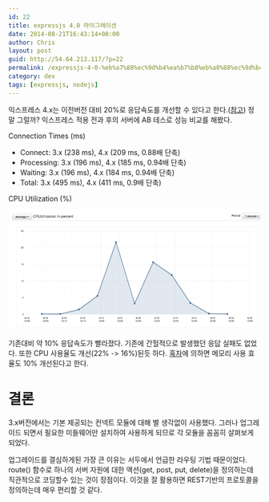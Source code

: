 ```yaml
---
id: 22
title: expressjs 4.0 마이그레이션
date: 2014-08-21T16:43:14+00:00
author: Chris
layout: post
guid: http://54.64.213.117/?p=22
permalink: /expressjs-4-0-%eb%a7%88%ec%9d%b4%ea%b7%b8%eb%a0%88%ec%9d%b4%ec%85%98/
category: dev
tags: [expressjs, nodejs]
---
```


익스프레스 4.x는 이전버전 대비 20%로 응답속도를 개선할 수 있다고 한다.(<a href="https://medium.com/javascript-and-the-server/express-4-aa6992b52bcd">참고</a>) 정말 그럴까? 익스프레스 적용 전과 후의 서버에 AB 테스로 성능 비교를 해봤다.

Connection Times (ms)

<ul>
    <li>Connect: 3.x (238 ms), 4.x (209 ms, 0.88배 단축)</li>
    <li>Processing: 3.x (196 ms), 4.x (185 ms, 0.94배 단축)</li>
    <li>Waiting: 3.x (196 ms), 4.x (184 ms, 0.94배 단축)</li>
    <li>Total: 3.x (495 ms), 4.x (411 ms, 0.9배 단축)</li>
</ul>

CPU Utilization (%)

![cpu utilization](/assets/imgs/2014/cpu-utilization.png)

기존대비 약 10% 응답속도가 빨라졌다. 기존에 간헐적으로 발생했던 응답 실패도 없었다. 또한 CPU 사용율도 개선(22% -&gt; 16%)된듯 하다. <a href="https://medium.com/javascript-and-the-server/express-4-aa6992b52bcd">혹자</a>에 의하면 메모리 사용 효율도 10% 개선된다고 한다.

<h1>결론</h1>

3.x버전에서는 기본 제공되는 컨넥트 모듈에 대해 별 생각없이 사용했다. 그러나 업그레이드 되면서 필요한 미들웨어만 설치하여 사용하게 되므로 각 모듈을 꼼꼼히 살펴보게 되었다.

업그레이드를 결심하게된 가장 큰 이유는 서두에서 언급한 라우팅 기법 때문이었다. route() 함수로 하나의 서버 자원에 대한 액션(get, post, put, delete)을 정의하는데 직관적으로 코딩할수 있는 것이 장점이다. 이것을 잘 활용하면 REST기반의 프로토콜을 정의하는데 매우 편리할 것 같다.
